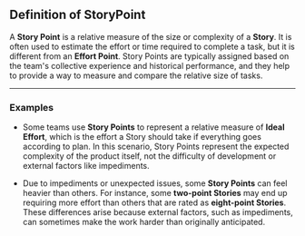 ## Definition of StoryPoint

A **Story Point** is a relative measure of the size or complexity of a **Story**. It is often used to estimate the effort or time required to complete a task, but it is different from an **Effort Point**. Story Points are typically assigned based on the team's collective experience and historical performance, and they help to provide a way to measure and compare the relative size of tasks.

---

### Examples

- Some teams use **Story Points** to represent a relative measure of **Ideal Effort**, which is the effort a Story should take if everything goes according to plan. In this scenario, Story Points represent the expected complexity of the product itself, not the difficulty of development or external factors like impediments.
  
- Due to impediments or unexpected issues, some **Story Points** can feel heavier than others. For instance, some **two-point Stories** may end up requiring more effort than others that are rated as **eight-point Stories**. These differences arise because external factors, such as impediments, can sometimes make the work harder than originally anticipated.

